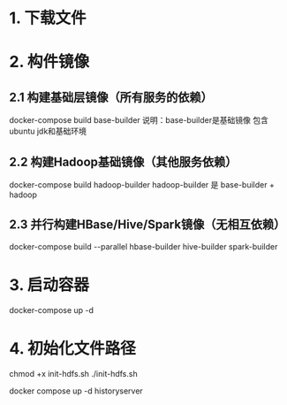 
# 1. 下载文件
# 2. 构件镜像
## 2.1 构建基础层镜像（所有服务的依赖）
docker-compose build base-builder
说明：base-builder是基础镜像 包含 ubuntu jdk和基础环境

## 2.2 构建Hadoop基础镜像（其他服务依赖）
docker-compose build hadoop-builder
hadoop-builder 是 base-builder + hadoop

## 2.3 并行构建HBase/Hive/Spark镜像（无相互依赖）
docker-compose build --parallel hbase-builder hive-builder spark-builder

# 3. 启动容器
   docker-compose up -d
# 4. 初始化文件路径
chmod +x init-hdfs.sh
./init-hdfs.sh

docker compose up -d historyserver


